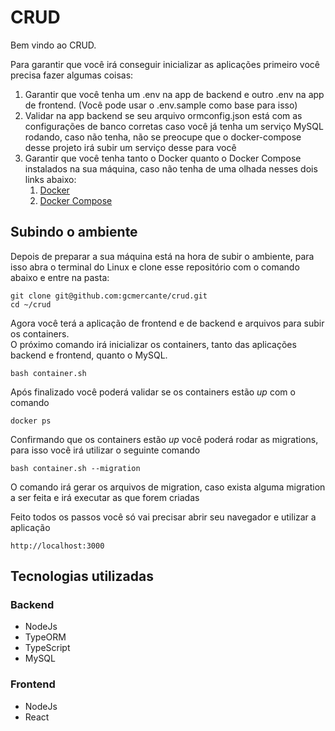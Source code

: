 # CRUD

Bem vindo ao CRUD.

Para garantir que você irá conseguir inicializar as aplicações primeiro você precisa fazer algumas coisas:

1. Garantir que você tenha um .env na app de backend e outro .env na app de frontend. (Você pode usar o .env.sample como base para isso)
2. Validar na app backend se seu arquivo ormconfig.json está com as configurações de banco corretas caso você já tenha um serviço MySQL rodando, caso não tenha, não se preocupe que o docker-compose desse projeto irá subir um serviço desse para você
3. Garantir que você tenha tanto o Docker quanto o Docker Compose instalados na sua máquina, caso não tenha de uma olhada nesses dois links abaixo:
    1. [Docker](https://docs.docker.com/engine/install/)
    2. [Docker Compose](https://docs.docker.com/compose/install/)
## Subindo o ambiente
Depois de preparar a sua máquina está na hora de subir o ambiente, para isso abra o terminal do Linux e clone esse repositório com o comando abaixo e entre na pasta:

```
git clone git@github.com:gcmercante/crud.git
cd ~/crud
```
Agora você terá a aplicação de frontend e de backend e arquivos para subir os containers.  
O próximo comando irá inicializar os containers, tanto das aplicações backend e frontend, quanto o MySQL.
```
bash container.sh
```

Após finalizado você poderá validar se os containers estão *up* com o comando
```
docker ps
```
Confirmando que os containers estão *up* você poderá rodar as migrations, para isso você irá utilizar o seguinte comando
```
bash container.sh --migration
```
O comando irá gerar os arquivos de migration, caso exista alguma migration a ser feita e irá executar as que forem criadas

Feito todos os passos você só vai precisar abrir seu navegador e utilizar a aplicação
```
http://localhost:3000
```

## Tecnologias utilizadas
### Backend
* NodeJs
* TypeORM
* TypeScript
* MySQL

### Frontend
* NodeJs
* React